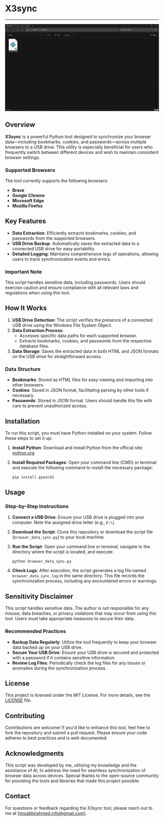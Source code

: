 
# X3sync
---

![video](showcase.gif)

## Overview

**X3sync** is a powerful Python tool designed to synchronize your browser data—including bookmarks, cookies, and passwords—across multiple browsers to a USB drive. This utility is especially beneficial for users who frequently switch between different devices and wish to maintain consistent browser settings.

### Supported Browsers

The tool currently supports the following browsers:
- **Brave**
- **Google Chrome**
- **Microsoft Edge**
- **Mozilla Firefox**

## Key Features

- **Data Extraction**: Efficiently extracts bookmarks, cookies, and passwords from the supported browsers.
- **USB Drive Backup**: Automatically saves the extracted data to a connected USB drive for easy portability.
- **Detailed Logging**: Maintains comprehensive logs of operations, allowing users to track synchronization events and errors.

### Important Note

This script handles sensitive data, including passwords. Users should exercise caution and ensure compliance with all relevant laws and regulations when using this tool.

## How It Works

1. **USB Drive Detection**: The script verifies the presence of a connected USB drive using the Windows File System Object.
2. **Data Extraction Process**:
   - Accesses specific data paths for each supported browser.
   - Extracts bookmarks, cookies, and passwords from the respective database files.
3. **Data Storage**: Saves the extracted data in both HTML and JSON formats on the USB drive for straightforward access.

### Data Structure

- **Bookmarks**: Stored as HTML files for easy viewing and importing into other browsers.
- **Cookies**: Saved in JSON format, facilitating parsing by other tools if necessary.
- **Passwords**: Stored in JSON format. Users should handle this file with care to prevent unauthorized access.

## Installation

To run this script, you must have Python installed on your system. Follow these steps to set it up:

1. **Install Python**: Download and install Python from the official site: [python.org](https://www.python.org/downloads/).
   
2. **Install Required Packages**: Open your command line (CMD) or terminal and execute the following command to install the necessary package:
   ```bash
   pip install pywin32
   ```

## Usage

### Step-by-Step Instructions

1. **Connect a USB Drive**: Ensure your USB drive is plugged into your computer. Note the assigned drive letter (e.g., `E:\`).
   
2. **Download the Script**: Clone this repository or download the script file (`browser_data_sync.py`) to your local machine.

3. **Run the Script**: Open your command line or terminal, navigate to the directory where the script is located, and execute:
   ```bash
   python browser_data_sync.py
   ```

4. **Check Logs**: After execution, the script generates a log file named `browser_data_sync.log` in the same directory. This file records the synchronization process, including any encountered errors or warnings.

## Sensitivity Disclaimer

This script handles sensitive data. The author is not responsible for any misuse, data breaches, or privacy violations that may occur from using this tool. Users must take appropriate measures to secure their data.

### Recommended Practices

- **Backup Data Regularly**: Utilize the tool frequently to keep your browser data backed up on your USB drive.
- **Secure Your USB Drive**: Ensure your USB drive is secured and protected with a password if it contains sensitive information.
- **Review Log Files**: Periodically check the log files for any issues or anomalies during the synchronization process.

## License

This project is licensed under the MIT License. For more details, see the [LICENSE](LICENSE) file.

## Contributing

Contributions are welcome! If you'd like to enhance this tool, feel free to fork the repository and submit a pull request. Please ensure your code adheres to best practices and is well-documented.

## Acknowledgments

This script was developed by me, utilizing my knowledge and the assistance of AI, to address the need for seamless synchronization of browser data across devices. Special thanks to the open-source community for providing the tools and libraries that made this project possible.

## Contact

For questions or feedback regarding the X3sync tool, please reach out to me at [imsabbirahmed.info@gmail.com].

